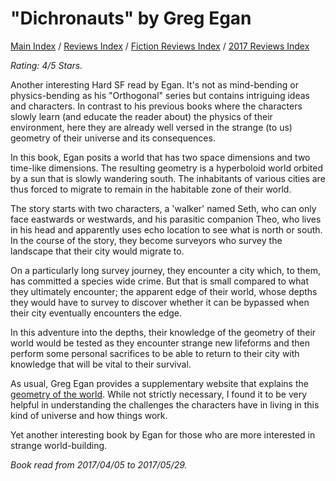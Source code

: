 # "Dichronauts" by Greg Egan

[Main Index](../../../README.md) / [Reviews Index](../../README.md) / [Fiction Reviews Index](../README.md) / [2017 Reviews Index](README.md)

*Rating: 4/5 Stars.*

Another interesting Hard SF read by Egan. It's not as mind-bending or physics-bending as his "Orthogonal" series but contains intriguing ideas and characters. In contrast to his previous books where the characters slowly learn (and educate the reader about) the physics of their environment, here they are already well versed in the strange (to us) geometry of their universe and its consequences.

In this book, Egan posits a world that has two space dimensions and two time-like dimensions. The resulting geometry is a hyperboloid world orbited by a sun that is slowly wandering south. The inhabitants of various cities are thus forced to migrate to remain in the habitable zone of their world.

The story starts with two characters, a 'walker' named Seth, who can only face eastwards or westwards, and his parasitic companion Theo, who lives in his head and apparently uses echo location to see what is north or south. In the course of the story, they become surveyors who survey the landscape that their city would migrate to.

On a particularly long survey journey, they encounter a city which, to them, has committed a species wide crime. But that is small compared to what they ultimately encounter; the apparent edge of their world, whose depths they would have to survey to discover whether it can be bypassed when their city eventually encounters the edge.

In this adventure into the depths, their knowledge of the geometry of their world would be tested as they encounter strange new lifeforms and then perform some personal sacrifices to be able to return to their city with knowledge that will be vital to their survival.

As usual, Greg Egan provides a supplementary website that explains the [geometry of the world](https://www.gregegan.net/DICHRONAUTS/DICHRONAUTS.html). While not strictly necessary, I found it to be very helpful in understanding the challenges the characters have in living in this kind of universe and how things work.

Yet another interesting book by Egan for those who are more interested in strange world-building.

*Book read from 2017/04/05 to 2017/05/29.*
